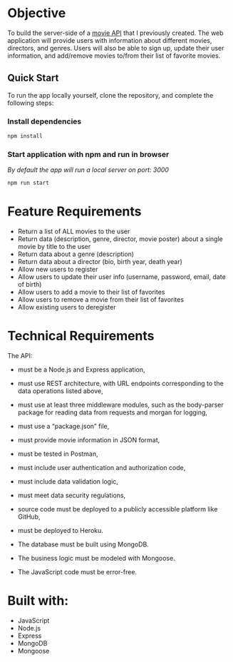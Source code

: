 # Objective

To build the server-side of a [movie API](https://github.com/EmLmr/movie_api) that I previously created.
The web application will provide users with information about different movies,
directors, and genres.
Users will also be able to sign up, update their user information, and add/remove movies to/from their list of favorite movies.

## Quick Start
To run the app locally yourself, clone the repository, and complete the following steps:

### Install dependencies
```bash
npm install
```

### Start application with npm and run in browser
_By default the app will run a local server on port: 3000_

```bash
npm run start
```

# Feature Requirements

- Return a list of ALL movies to the user
- Return data (description, genre, director, movie poster) about a single movie by title to the user
- Return data about a genre (description)
- Return data about a director (bio, birth year, death year)
- Allow new users to register
- Allow users to update their user info (username, password, email, date of birth)
- Allow users to add a movie to their list of favorites
- Allow users to remove a movie from their list of favorites
- Allow existing users to deregister

# Technical Requirements

The API:

- must be a Node.js and Express application,
- must use REST architecture, with URL endpoints corresponding to the data operations listed above,
- must use at least three middleware modules, such as the body-parser package for reading data from requests and morgan for logging,
- must use a “package.json” file,
- must provide movie information in JSON format,
- must be tested in Postman,
- must include user authentication and authorization code,
- must include data validation logic,
- must meet data security regulations,
- source code must be deployed to a publicly accessible platform like GitHub,
- must be deployed to Heroku.

- The database must be built using MongoDB.
- The business logic must be modeled with Mongoose.
- The JavaScript code must be error-free.

# Built with:

- JavaScript
- Node.js
- Express
- MongoDB
- Mongoose
